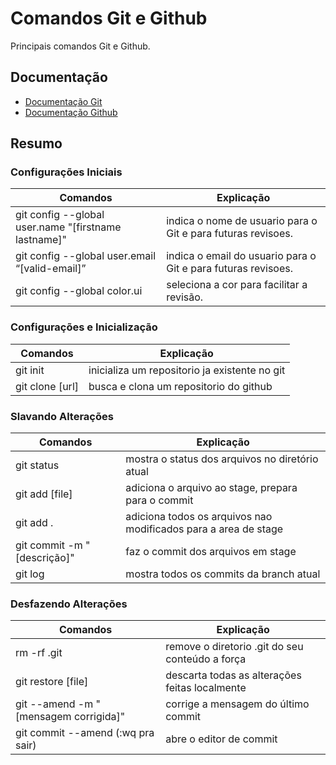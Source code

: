 
# Comandos Git e Github

Principais comandos Git e Github.


## Documentação

- [Documentação Git](https://git-scm.com/docs/git/pt_BR)
- [Documentação Github](https://docs.github.com/pt)



## Resumo 
### Configurações Iniciais

| Comandos  | Explicação |
| ------------- | ------------- |
| git config --global user.name "[firstname lastname]"| indica o nome de usuario para o Git e para futuras revisoes. |
| git config --global user.email “[valid-email]”  | indica o email do usuario para o Git e para futuras revisoes.  |
|git config --global color.ui | seleciona a cor para facilitar a revisão.

### Configurações e Inicialização
|Comandos | Explicação |
|-------------|-------------|
|git init | inicializa um repositorio ja existente no git |
|git clone [url] | busca e clona um repositorio do github |

### Slavando Alterações
|Comandos | Explicação |
|-------------|-------------|
| git status | mostra o status dos arquivos no diretório atual |
| git add [file] | adiciona o arquivo ao stage, prepara para o commit |
| git add . | adiciona todos os arquivos nao modificados para a area de stage |
| git commit -m "[descrição]" | faz o commit dos arquivos em stage |
| git log | mostra todos os commits da branch atual |

### Desfazendo Alterações
|Comandos | Explicação |
|-------------|-------------|
| rm -rf .git | remove o diretorio .git do seu conteúdo a força |
| git restore [file] | descarta todas as alterações feitas localmente |
| git --amend -m "[mensagem corrigida]" | corrige a mensagem do último commit |
|git commit --amend (:wq pra sair) | abre o editor de commit |

